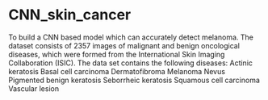 # CNN_skin_cancer
To build a CNN based model which can accurately detect melanoma. The dataset consists of 2357 images of malignant and benign oncological diseases, which were formed from the International Skin Imaging Collaboration (ISIC). 
The data set contains the following diseases:
Actinic keratosis
Basal cell carcinoma
Dermatofibroma
Melanoma
Nevus
Pigmented benign keratosis
Seborrheic keratosis
Squamous cell carcinoma
Vascular lesion
